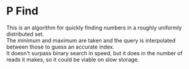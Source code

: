 # P Find

This is an algorithm for quickly finding numbers in a roughly uniformly distributed set.  
The minimum and maximum are taken and the query is interpolated between those to guess an accurate index.  
It doesn't surpass binary search in speed, but it does in the number of reads it makes, so it could be viable on slow storage.

